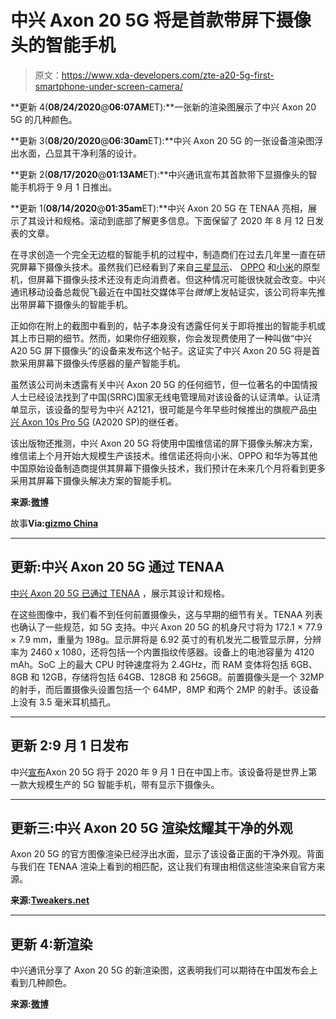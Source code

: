 # 中兴 Axon 20 5G 将是首款带屏下摄像头的智能手机

> 原文：<https://www.xda-developers.com/zte-a20-5g-first-smartphone-under-screen-camera/>

**更新 4(****08/24/2020****@****06:07AM****ET):**一张新的渲染图展示了中兴 Axon 20 5G 的几种颜色。

**更新 3(****08/20/2020****@****06:30am****ET):**中兴 Axon 20 5G 的一张设备渲染图浮出水面，凸显其干净利落的设计。

**更新 2(****08/17/2020****@****01:13AM****ET):**中兴通讯宣布其首款带下显摄像头的智能手机将于 9 月 1 日推出。

**更新 1(****08/14/2020****@****01:35am****ET):**中兴 Axon 20 5G 在 TENAA 亮相，展示了其设计和规格。滚动到底部了解更多信息。下面保留了 2020 年 8 月 12 日发表的文章。

在寻求创造一个完全无边框的智能手机的过程中，制造商们在过去几年里一直在研究屏幕下摄像头技术。虽然我们已经看到了来自[三星显示](https://www.xda-developers.com/samsung-display-under-display-camera/)、 [OPPO](https://www.xda-developers.com/oppo-under-screen-camera-prototype/) 和[小米](https://www.xda-developers.com/xiaomi-under-screen-cameras-mass-production/)的原型机，但屏幕下摄像头技术还没有走向消费者。但这种情况可能很快就会改变。中兴通讯移动设备总裁倪飞最近在中国社交媒体平台*微博*上发帖证实，该公司将率先推出带屏幕下摄像头的智能手机。

正如你在附上的截图中看到的，帖子本身没有透露任何关于即将推出的智能手机或其上市日期的细节。然而，如果你仔细观察，你会发现费使用了一种叫做“中兴 A20 5G 屏下摄像头”的设备来发布这个帖子。这证实了中兴 Axon 20 5G 将是首款采用屏幕下摄像头传感器的量产智能手机。

虽然该公司尚未透露有关中兴 Axon 20 5G 的任何细节，但一位著名的中国情报人士已经设法找到了中国(SRRC)国家无线电管理局对该设备的认证清单。认证清单显示，该设备的型号为中兴 A2121，很可能是今年早些时候推出的旗舰产品[中兴 Axon 10s Pro 5G](https://www.xda-developers.com/tag/zte-axon-10s-pro-5g/) (A2020 SP)的继任者。

该出版物还推测，中兴 Axon 20 5G 将使用中国维信诺的屏下摄像头解决方案，维信诺上个月开始大规模生产该技术。维信诺还将向小米、OPPO 和华为等其他中国原始设备制造商提供其屏幕下摄像头技术，我们预计在未来几个月将看到更多采用其屏幕下摄像头解决方案的智能手机。

**来源:[微博](https://m.weibo.cn/detail/4537045521017565)**

故事**Via:[gizmo China](https://www.gizmochina.com/2020/08/12/zte-axon-20-5g-could-be-worlds-first-under-display-camera-smartphone/)**

* * *

## 更新:中兴 Axon 20 5G 通过 TENAA

[中兴 Axon 20 5G 已通过 TENAA](https://shouji.tenaa.com.cn/Mobile/MobileDetail.aspx?code=RtrCLqU9FTwETY57%2bt72BKZ5SBK9ZXJe) ，展示其设计和规格。

在这些图像中，我们看不到任何前置摄像头，这与早期的细节有关。TENAA 列表也确认了一些规范，如 5G 支持。中兴 Axon 20 5G 的机身尺寸将为 172.1 × 77.9 × 7.9 mm，重量为 198g。显示屏将是 6.92 英寸的有机发光二极管显示屏，分辨率为 2460 x 1080，还将包括一个内置指纹传感器。设备上的电池容量为 4120 mAh。SoC 上的最大 CPU 时钟速度将为 2.4GHz，而 RAM 变体将包括 6GB、8GB 和 12GB，存储将包括 64GB、128GB 和 256GB。前置摄像头是一个 32MP 的射手，而后置摄像头设置包括一个 64MP，8MP 和两个 2MP 的射手。该设备上没有 3.5 毫米耳机插孔。

* * *

## 更新 2:9 月 1 日发布

中兴[宣布](https://www.prnewswire.com/news-releases/zte-to-launch-the-worlds-first-5g-smartphone-with-under-display-camera-on-september-1-2020-301112956.html)Axon 20 5G 将于 2020 年 9 月 1 日在中国上市。该设备将是世界上第一款大规模生产的 5G 智能手机，带有显示下摄像头。

* * *

## 更新三:中兴 Axon 20 5G 渲染炫耀其干净的外观

Axon 20 5G 的官方图像渲染已经浮出水面，显示了该设备正面的干净外观。背面与我们在 TENAA 渲染上看到的相匹配，这让我们有理由相信这些渲染来自官方来源。

**来源:[Tweakers.net](https://tweakers.net/nieuws/171136/zte-zet-render-online-van-smartphone-met-frontcamera-achter-scherm.html)**

* * *

## 更新 4:新渲染

中兴通讯分享了 Axon 20 5G 的新渲染图，这表明我们可以期待在中国发布会上看到几种颜色。

**来源:[微博](https://m.weibo.cn/detail/4540799271831581)**